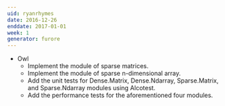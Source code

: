 ```yaml
---
uid: ryanrhymes
date: 2016-12-26
enddate: 2017-01-01
week: 1
generator: furore
---
```


- Owl
  - Implement the module of sparse matrices.
  - Implement the module of sparse n-dimensional array.
  - Add the unit tests for Dense.Matrix, Dense.Ndarray, Sparse.Matrix, and Sparse.Ndarray modules using Alcotest.
  - Add the performance tests for the aforementioned four modules.

